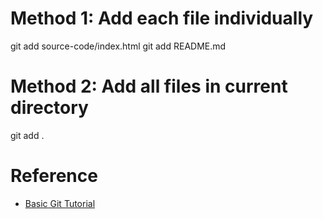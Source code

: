 # Method 1: Add each file individually
git add source-code/index.html
git add README.md

# Method 2: Add all files in current directory
git add .




# Reference
- [Basic Git Tutorial](https://zach-gollwitzer.medium.com/git-crash-course-a-simple-workflow-for-small-teams-and-startups-c491919c9f77)